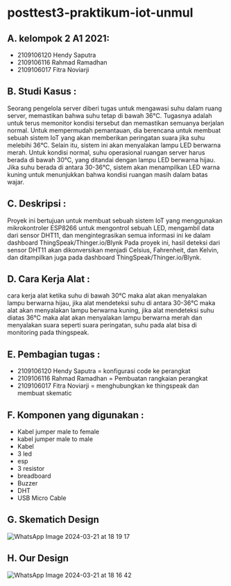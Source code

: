 # posttest3-praktikum-iot-unmul
## A. kelompok 2 A1 2021:
 - 2109106120 Hendy Saputra
 - 2109106116 Rahmad Ramadhan
 - 2109106017 Fitra Noviarji
## B. Studi Kasus :
Seorang pengelola server diberi tugas untuk mengawasi suhu dalam ruang server, memastikan bahwa suhu tetap di bawah 36°C. Tugasnya adalah untuk terus memonitor kondisi tersebut dan memastikan semuanya berjalan normal. Untuk mempermudah pemantauan, dia berencana untuk membuat sebuah sistem IoT yang akan memberikan peringatan suara jika suhu melebihi 36°C. Selain itu, sistem ini akan menyalakan lampu LED berwarna merah. Untuk kondisi normal, suhu operasional ruangan server harus berada di bawah 30°C, yang ditandai dengan lampu LED berwarna hijau. Jika suhu berada di antara 30-36°C, sistem akan menampilkan LED warna kuning untuk menunjukkan bahwa kondisi ruangan masih dalam batas wajar.
## C.  Deskripsi :
Proyek ini bertujuan untuk membuat sebuah sistem IoT yang menggunakan mikrokontroler ESP8266 untuk mengontrol sebuah LED, mengambil data dari sensor DHT11, dan mengintegrasikan semua informasi ini ke dalam dashboard ThingSpeak/Thinger.io/Blynk Pada proyek ini, hasil deteksi dari sensor DHT11 akan dikonversikan menjadi Celsius, Fahrenheit, dan Kelvin, dan ditampilkan juga pada dashboard ThingSpeak/Thinger.io/Blynk.
## D. Cara Kerja Alat :
cara kerja alat ketika suhu di bawah 30°C maka alat akan menyalakan lampu berwarna hijau, jika alat mendeteksi suhu di antara 30-36°C maka alat akan menyalakan lampu berwarna kuning, jika alat mendeteksi suhu diatas 36°C maka alat akan menyalakan lampu berwarna merah dan menyalakan suara seperti suara peringatan, suhu pada alat bisa di monitoring pada thingspeak.

## E. Pembagian tugas :
 - 2109106120 Hendy Saputra = konfigurasi code ke perangkat
 - 2109106116 Rahmad Ramadhan = Pembuatan rangkaian perangkat
 - 2109106017 Fitra Noviarji = menghubungkan ke thingspeak dan membuat skematic
## F. Komponen yang digunakan :
 - Kabel jumper male to female
 - kabel jumper male to male
 - Kabel 
 - 3 led
 - esp
 - 3 resistor
 - breadboard
 - Buzzer
 - DHT
 - USB Micro Cable
 
 ## G. Skematich Design
![WhatsApp Image 2024-03-21 at 18 19 17](https://github.com/FitraNoviarji/posttest3-praktikum-iot-unmul/assets/113648587/580e9f24-0464-4881-b3e8-cc7ff931f682)
 ## H. Our Design
![WhatsApp Image 2024-03-21 at 18 16 42](https://github.com/FitraNoviarji/posttest3-praktikum-iot-unmul/assets/113648587/cf3cbabb-96ad-490a-9245-5f78ca7c224c)

 

